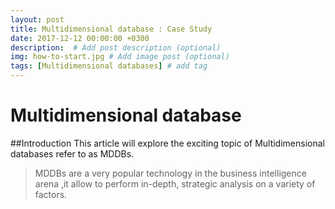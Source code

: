 ```yaml
---
layout: post
title: Multidimensional database : Case Study
date: 2017-12-12 00:00:00 +0300
description:  # Add post description (optional)
img: how-to-start.jpg # Add image post (optional)
tags: [Multidimensional databases] # add tag
---
```


# Multidimensional database

##Introduction
This article will explore the exciting topic of Multidimensional databases refer to as MDDBs.
> MDDBs are a very popular technology in the business intelligence arena ,it allow to perform in-depth, strategic analysis on a variety of factors.
